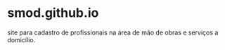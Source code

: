 # smod.github.io
site para cadastro de profissionais na área de mão de obras e serviços a domicílio.
